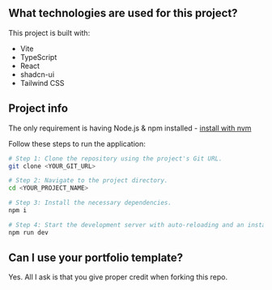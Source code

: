 ## What technologies are used for this project?

This project is built with:

- Vite
- TypeScript
- React
- shadcn-ui
- Tailwind CSS

## Project info

The only requirement is having Node.js & npm installed - [install with nvm](https://github.com/nvm-sh/nvm#installing-and-updating)

Follow these steps to run the application:

```sh
# Step 1: Clone the repository using the project's Git URL.
git clone <YOUR_GIT_URL>

# Step 2: Navigate to the project directory.
cd <YOUR_PROJECT_NAME>

# Step 3: Install the necessary dependencies.
npm i

# Step 4: Start the development server with auto-reloading and an instant preview.
npm run dev
```


## Can I use your portfolio template?

Yes. All I ask is that you give proper credit when forking this repo. 